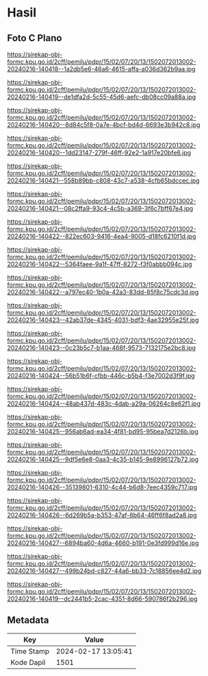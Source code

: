 # Hasil

## Foto C Plano

https://sirekap-obj-formc.kpu.go.id/2cff/pemilu/pdpr/15/02/07/20/13/1502072013002-20240216-140418--1a2db5e6-46a6-4615-affa-a036d362b9aa.jpg

https://sirekap-obj-formc.kpu.go.id/2cff/pemilu/pdpr/15/02/07/20/13/1502072013002-20240216-140419--de1dfa2d-5c55-45d6-aefc-db08cc09a88a.jpg

https://sirekap-obj-formc.kpu.go.id/2cff/pemilu/pdpr/15/02/07/20/13/1502072013002-20240216-140420--8d84c5f8-0a7e-4bcf-bd4d-6693e3b942c8.jpg

https://sirekap-obj-formc.kpu.go.id/2cff/pemilu/pdpr/15/02/07/20/13/1502072013002-20240216-140420--1dd23147-279f-46ff-92e2-1a917e20bfe6.jpg

https://sirekap-obj-formc.kpu.go.id/2cff/pemilu/pdpr/15/02/07/20/13/1502072013002-20240216-140421--558b89bb-c808-43c7-a538-4cfb65bdccec.jpg

https://sirekap-obj-formc.kpu.go.id/2cff/pemilu/pdpr/15/02/07/20/13/1502072013002-20240216-140421--08c2ffa9-93c4-4c5b-a369-3f6c7bff67e4.jpg

https://sirekap-obj-formc.kpu.go.id/2cff/pemilu/pdpr/15/02/07/20/13/1502072013002-20240216-140422--822ec603-9416-4ea4-9005-d18fc6210f1d.jpg

https://sirekap-obj-formc.kpu.go.id/2cff/pemilu/pdpr/15/02/07/20/13/1502072013002-20240216-140422--5364faee-9a1f-47ff-8272-f3f0abbb094c.jpg

https://sirekap-obj-formc.kpu.go.id/2cff/pemilu/pdpr/15/02/07/20/13/1502072013002-20240216-140422--a797ec40-1b0a-42a3-83dd-85f8c75cdc3d.jpg

https://sirekap-obj-formc.kpu.go.id/2cff/pemilu/pdpr/15/02/07/20/13/1502072013002-20240216-140423--42ab37de-4345-4031-bdf3-4ae32955e25f.jpg

https://sirekap-obj-formc.kpu.go.id/2cff/pemilu/pdpr/15/02/07/20/13/1502072013002-20240216-140423--0c23b5c7-b1aa-468f-9573-7132175e2bc8.jpg

https://sirekap-obj-formc.kpu.go.id/2cff/pemilu/pdpr/15/02/07/20/13/1502072013002-20240216-140424--56b51b6f-cfbb-446c-b5b4-f3e7002d3f9f.jpg

https://sirekap-obj-formc.kpu.go.id/2cff/pemilu/pdpr/15/02/07/20/13/1502072013002-20240216-140424--48ab437d-483c-4dab-a29a-06264c8e62f1.jpg

https://sirekap-obj-formc.kpu.go.id/2cff/pemilu/pdpr/15/02/07/20/13/1502072013002-20240216-140425--956ab6ad-ea34-4f81-bd95-95bea7d2126b.jpg

https://sirekap-obj-formc.kpu.go.id/2cff/pemilu/pdpr/15/02/07/20/13/1502072013002-20240216-140425--9df5e6e8-0aa3-4c35-b145-9e8996127b72.jpg

https://sirekap-obj-formc.kpu.go.id/2cff/pemilu/pdpr/15/02/07/20/13/1502072013002-20240216-140426--35139801-6310-4c44-b6d8-7eec4359c717.jpg

https://sirekap-obj-formc.kpu.go.id/2cff/pemilu/pdpr/15/02/07/20/13/1502072013002-20240216-140426--6d269b5a-b353-47af-8b64-46ff6f8ad2a8.jpg

https://sirekap-obj-formc.kpu.go.id/2cff/pemilu/pdpr/15/02/07/20/13/1502072013002-20240216-140427--6894ba60-4d6a-4660-b191-0e3fd999d16e.jpg

https://sirekap-obj-formc.kpu.go.id/2cff/pemilu/pdpr/15/02/07/20/13/1502072013002-20240216-140427--499b24bd-c827-44a6-bb33-7c18856ee4d2.jpg

https://sirekap-obj-formc.kpu.go.id/2cff/pemilu/pdpr/15/02/07/20/13/1502072013002-20240216-140419--dc2441b5-2cac-4351-8d66-590786f2b296.jpg


## Metadata

| Key        | Value               |
| ---------- | ------------------- |
| Time Stamp | 2024-02-17 13:05:41 |
| Kode Dapil | 1501                |



